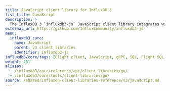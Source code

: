 ```yaml
---
title: JavaScript client library for InfluxDB 3
list_title: JavaScript
description: >
  The InfluxDB 3 `influxdb3-js` JavaScript client library integrates with JavaScript scripts and applications to write and query data stored in an InfluxDB Core database.
external_url: https://github.com/InfluxCommunity/influxdb3-js
menu:
  influxdb3_core:
    name: JavaScript
    parent: v3 client libraries
    identifier: influxdb3-js
influxdb3/core/tags: [Flight client, JavaScript, gRPC, SQL, Flight SQL, client libraries]
weight: 201
aliases:
  - /influxdb3/core/reference/api/client-libraries/go/
  - /influxdb3/core/tools/client-libraries/go/
source: /shared/influxdb-client-libraries-reference/v3/javascript.md
---
```


<!-- The content for this page is at
// SOURCE content/shared/influxdb-client-libraries-reference/v3/javascript.md
-->